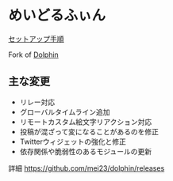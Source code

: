 
<h1>めいどるふぃん</h1>

[セットアップ手順](https://github.com/mei23/memo/blob/master/misskey/Setup-Ubuntu1804-Dolphin.md)

Fork of [Dolphin](https://github.com/syuilo/dolphin)

## 主な変更
- リレー対応
- グローバルタイムライン追加
- リモートカスタム絵文字リアクション対応
- 投稿が混ざって変になることがあるのを修正
- Twitterウィジェットの強化と修正
- 依存関係や脆弱性のあるモジュールの更新

詳細
https://github.com/mei23/dolphin/releases
